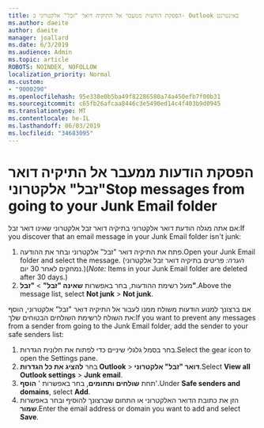 ```yaml
---
title: הפסקת הודעות ממעבר אל התיקיה דואר "זבל" אלקטרוני ב- Outlook באינטרנט
ms.author: daeite
author: daeite
manager: joallard
ms.date: 6/3/2019
ms.audience: Admin
ms.topic: article
ROBOTS: NOINDEX, NOFOLLOW
localization_priority: Normal
ms.custom:
- "9000290"
ms.openlocfilehash: 95e338e0b5ba49f82286580a74a450efb7f00b31
ms.sourcegitcommit: c65fb26afcaa8446c3e5490ed14c4f403b9d0945
ms.translationtype: MT
ms.contentlocale: he-IL
ms.lasthandoff: 06/03/2019
ms.locfileid: "34683095"
---
```

# <a name="stop-messages-from-going-to-your-junk-email-folder"></a><span data-ttu-id="8cae3-102">הפסקת הודעות ממעבר אל התיקיה דואר "זבל" אלקטרוני</span><span class="sxs-lookup"><span data-stu-id="8cae3-102">Stop messages from going to your Junk Email folder</span></span>

<span data-ttu-id="8cae3-103">אם אתה מגלה הודעת דואר אלקטרוני בתיקיה דואר זבל אלקטרוני שאינו דואר זבל:</span><span class="sxs-lookup"><span data-stu-id="8cae3-103">If you discover that an email message in your Junk Email folder isn't junk:</span></span>

1. <span data-ttu-id="8cae3-104">פתח את התיקיה דואר "זבל" אלקטרוני ובחר את ההודעה.</span><span class="sxs-lookup"><span data-stu-id="8cae3-104">Open your Junk Email folder and select the message.</span></span> <span data-ttu-id="8cae3-105">(*הערה:* פריטים בתיקיה דואר זבל אלקטרוני נמחקים לאחר 30 יום.)</span><span class="sxs-lookup"><span data-stu-id="8cae3-105">(*Note:* Items in your Junk Email folder are deleted after 30 days.)</span></span>
1. <span data-ttu-id="8cae3-106">מעל רשימת ההודעות, בחר באפשרות **שאינה "זבל"** > **"זבל"**.</span><span class="sxs-lookup"><span data-stu-id="8cae3-106">Above the message list, select **Not junk** > **Not junk**.</span></span>

<span data-ttu-id="8cae3-107">אם ברצונך למנוע הודעות משולח ממנו לעבור אל התיקיה דואר "זבל" אלקטרוני, הוסף את השולח לרשימת השולחים הבטוחים שלך:</span><span class="sxs-lookup"><span data-stu-id="8cae3-107">If you want to prevent any messages from a sender from going to the Junk Email folder, add the sender to your safe senders list:</span></span>

1. <span data-ttu-id="8cae3-108">בחר בסמל גלגלי שיניים כדי לפתוח את חלונית הגדרות.</span><span class="sxs-lookup"><span data-stu-id="8cae3-108">Select the gear icon to open the Settings pane.</span></span>
1. <span data-ttu-id="8cae3-109">בחר **להציג את כל הגדרות Outlook** > **דואר "זבל" אלקטרוני**.</span><span class="sxs-lookup"><span data-stu-id="8cae3-109">Select **View all Outlook settings** > **Junk email**.</span></span>
1. <span data-ttu-id="8cae3-110">תחת **שולחים ותחומים**, בחר באפשרות ' **הוסף**'.</span><span class="sxs-lookup"><span data-stu-id="8cae3-110">Under **Safe senders and domains**, select **Add**.</span></span>
1. <span data-ttu-id="8cae3-111">הזן את כתובת הדואר האלקטרוני או התחום שברצונך להוסיף ובחר באפשרות **שמור**.</span><span class="sxs-lookup"><span data-stu-id="8cae3-111">Enter the email address or domain you want to add and select **Save**.</span></span>